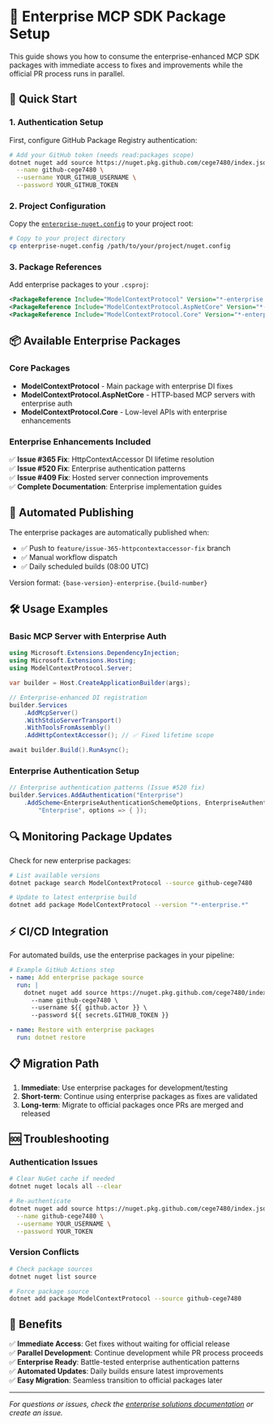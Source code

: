# 🚀 Enterprise MCP SDK Package Setup

This guide shows you how to consume the enterprise-enhanced MCP SDK packages with immediate access to fixes and improvements while the official PR process runs in parallel.

## 🎯 Quick Start

### 1. Authentication Setup

First, configure GitHub Package Registry authentication:

```bash
# Add your GitHub token (needs read:packages scope)
dotnet nuget add source https://nuget.pkg.github.com/cege7480/index.json \
  --name github-cege7480 \
  --username YOUR_GITHUB_USERNAME \
  --password YOUR_GITHUB_TOKEN
```

### 2. Project Configuration

Copy the [`enterprise-nuget.config`](./enterprise-nuget.config) to your project root:

```bash
# Copy to your project directory
cp enterprise-nuget.config /path/to/your/project/nuget.config
```

### 3. Package References

Add enterprise packages to your `.csproj`:

```xml
<PackageReference Include="ModelContextProtocol" Version="*-enterprise.*" />
<PackageReference Include="ModelContextProtocol.AspNetCore" Version="*-enterprise.*" />
<PackageReference Include="ModelContextProtocol.Core" Version="*-enterprise.*" />
```

## 📦 Available Enterprise Packages

### Core Packages
- **ModelContextProtocol** - Main package with enterprise DI fixes
- **ModelContextProtocol.AspNetCore** - HTTP-based MCP servers with enterprise auth
- **ModelContextProtocol.Core** - Low-level APIs with enterprise enhancements

### Enterprise Enhancements Included

✅ **Issue #365 Fix**: HttpContextAccessor DI lifetime resolution  
✅ **Issue #520 Fix**: Enterprise authentication patterns  
✅ **Issue #409 Fix**: Hosted server connection improvements  
✅ **Complete Documentation**: Enterprise implementation guides  

## 🔄 Automated Publishing

The enterprise packages are automatically published when:
- ✅ Push to `feature/issue-365-httpcontextaccessor-fix` branch
- ✅ Manual workflow dispatch
- ✅ Daily scheduled builds (08:00 UTC)

Version format: `{base-version}-enterprise.{build-number}`

## 🛠️ Usage Examples

### Basic MCP Server with Enterprise Auth

```csharp
using Microsoft.Extensions.DependencyInjection;
using Microsoft.Extensions.Hosting;
using ModelContextProtocol.Server;

var builder = Host.CreateApplicationBuilder(args);

// Enterprise-enhanced DI registration
builder.Services
    .AddMcpServer()
    .WithStdioServerTransport()
    .WithToolsFromAssembly()
    .AddHttpContextAccessor(); // ✅ Fixed lifetime scope

await builder.Build().RunAsync();
```

### Enterprise Authentication Setup

```csharp
// Enterprise authentication patterns (Issue #520 fix)
builder.Services.AddAuthentication("Enterprise")
    .AddScheme<EnterpriseAuthenticationSchemeOptions, EnterpriseAuthenticationHandler>(
        "Enterprise", options => { });
```

## 🔍 Monitoring Package Updates

Check for new enterprise packages:

```bash
# List available versions
dotnet package search ModelContextProtocol --source github-cege7480

# Update to latest enterprise build
dotnet add package ModelContextProtocol --version "*-enterprise.*"
```

## ⚡ CI/CD Integration

For automated builds, use the enterprise packages in your pipeline:

```yaml
# Example GitHub Actions step
- name: Add enterprise package source
  run: |
    dotnet nuget add source https://nuget.pkg.github.com/cege7480/index.json \
      --name github-cege7480 \
      --username ${{ github.actor }} \
      --password ${{ secrets.GITHUB_TOKEN }}

- name: Restore with enterprise packages
  run: dotnet restore
```

## 📋 Migration Path

1. **Immediate**: Use enterprise packages for development/testing
2. **Short-term**: Continue using enterprise packages as fixes are validated
3. **Long-term**: Migrate to official packages once PRs are merged and released

## 🆘 Troubleshooting

### Authentication Issues
```bash
# Clear NuGet cache if needed
dotnet nuget locals all --clear

# Re-authenticate
dotnet nuget add source https://nuget.pkg.github.com/cege7480/index.json \
  --name github-cege7480 \
  --username YOUR_USERNAME \
  --password YOUR_TOKEN
```

### Version Conflicts
```bash
# Check package sources
dotnet nuget list source

# Force package source
dotnet add package ModelContextProtocol --source github-cege7480
```

## 🎉 Benefits

✅ **Immediate Access**: Get fixes without waiting for official release  
✅ **Parallel Development**: Continue development while PR process proceeds  
✅ **Enterprise Ready**: Battle-tested enterprise authentication patterns  
✅ **Automated Updates**: Daily builds ensure latest improvements  
✅ **Easy Migration**: Seamless transition to official packages later  

---

*For questions or issues, check the [enterprise solutions documentation](./MCP_ENTERPRISE_SOLUTIONS_SUMMARY.md) or create an issue.*